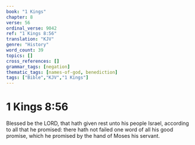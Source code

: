 ```yaml
---
book: "1 Kings"
chapter: 8
verse: 56
ordinal_verse: 9042
ref: "1 Kings 8:56"
translation: "KJV"
genre: "History"
word_count: 39
topics: []
cross_references: []
grammar_tags: [negation]
thematic_tags: [names-of-god, benediction]
tags: ["Bible","KJV","1 Kings"]
---
```


# 1 Kings 8:56

Blessed be the LORD, that hath given rest unto his people Israel, according to all that he promised: there hath not failed one word of all his good promise, which he promised by the hand of Moses his servant.
